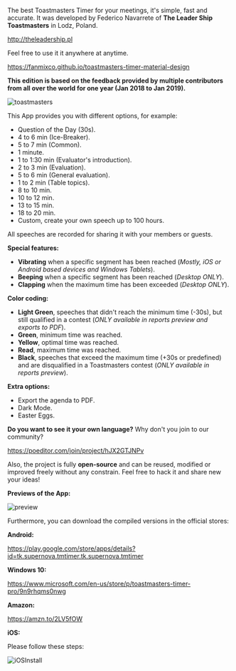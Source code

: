 The best Toastmasters Timer for your meetings, it's simple, fast and accurate. It was developed by Federico Navarrete of **The Leader Ship Toastmasters** in Lodz, Poland.

http://theleadership.pl

Feel free to use it it anywhere at anytime.

https://fanmixco.github.io/toastmasters-timer-material-design

**This edition is based on the feedback provided by multiple contributors from all over the world for one year (Jan 2018 to Jan 2019).**

![toastmasters](http://dominicanewsonline.com/news/wp-content/uploads/2014/10/ToastmastersLogoColor-300x262.jpg)

This App provides you with different options, for example:
- Question of the Day (30s).
- 4 to 6 min (Ice-Breaker).
- 5 to 7 min (Common).
- 1 minute.
- 1 to 1:30 min (Evaluator's introduction).
- 2 to 3 min (Evaluation).
- 5 to 6 min (General evaluation).
- 1 to 2 min (Table topics).
- 8 to 10 min.
- 10 to 12 min.
- 13 to 15 min.
- 18 to 20 min.
- Custom, create your own speech up to 100 hours.

All speeches are recorded for sharing it with your members or guests.

**Special features:**
- **Vibrating** when a specific segment has been reached (*Mostly, iOS or Android based devices and Windows Tablets*).
- **Beeping** when a specific segment has been reached (*Desktop ONLY*).
- **Clapping** when the maximum time has been exceeded (*Desktop ONLY*).

**Color coding:**
- **Light Green**, speeches that didn't reach the minimum time (-30s), but still qualified in a contest (*ONLY available in reports preview and exports to PDF*).
- **Green**, minimum time was reached.
- **Yellow**, optimal time was reached.
- **Read**, maximum time was reached.
- **Black**, speeches that exceed the maximum time (+30s or predefined) and are disqualified in a Toastmasters contest (*ONLY available in reports preview*).

**Extra options:**
- Export the agenda to PDF.
- Dark Mode.
- Easter Eggs.

**Do you want to see it your own language?** Why don't you join to our community?

https://poeditor.com/join/project/hJX2GTJNPv

Also, the project is fully **open-source** and can be reused, modified or improved freely without any constrain. Feel free to hack it and share new your ideas!

**Previews of the App:**

![preview](https://i.stack.imgur.com/1PRPL.gif)

Furthermore, you can download the compiled versions in the official stores:

**Android:**

https://play.google.com/store/apps/details?id=tk.supernova.tmtimer.tk.supernova.tmtimer

**Windows 10:**

https://www.microsoft.com/en-us/store/p/toastmasters-timer-pro/9n9rhqms0nwg

**Amazon:**

https://amzn.to/2LV5fOW

**iOS:**

Please follow these steps:

![iOSInstall](https://i.stack.imgur.com/Gn4ut.gif)
